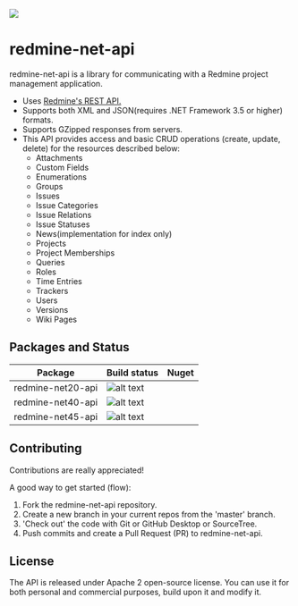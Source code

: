 ![](https://github.com/zapadi/redmine-net-api/blob/master/logo.png)
# redmine-net-api 

redmine-net-api is a library for communicating with a Redmine project management application.

* Uses [Redmine's REST API.](http://www.redmine.org/projects/redmine/wiki/Rest_api/)
* Supports both XML and JSON(requires .NET Framework 3.5 or higher) formats.
* Supports GZipped responses from servers.
* This API provides access and basic CRUD operations (create, update, delete) for the resources described below:
  * Attachments
  * Custom Fields
  * Enumerations  
  * Groups
  * Issues  
  * Issue Categories
  * Issue Relations
  * Issue Statuses
  * News(implementation for index only)
  * Projects
  * Project Memberships
  * Queries  
  * Roles
  * Time Entries
  * Trackers
  * Users
  * Versions
  * Wiki Pages

## Packages and Status

Package | Build status | Nuget
-------- | ------------ | -------
redmine-net20-api | ![alt text](https://ci.appveyor.com/api/projects/status/github/zapadi/redmine-net-api?branch=master&svg=true) |
redmine-net40-api | ![alt text](https://ci.appveyor.com/api/projects/status/github/zapadi/redmine-net-api?branch=master&svg=true) |
redmine-net45-api | ![alt text](https://ci.appveyor.com/api/projects/status/github/zapadi/redmine-net-api?branch=master&svg=true) |

## Contributing ##
Contributions are really appreciated!

A good way to get started (flow):

1. Fork the redmine-net-api repository.
2. Create a new branch in your current repos from the 'master' branch.
3. 'Check out' the code with Git or GitHub Desktop or SourceTree.
4. Push commits and create a Pull Request (PR) to redmine-net-api.

## License ##
The API is released under Apache 2 open-source license. You can use it for both personal and commercial purposes, build upon it and modify it.


